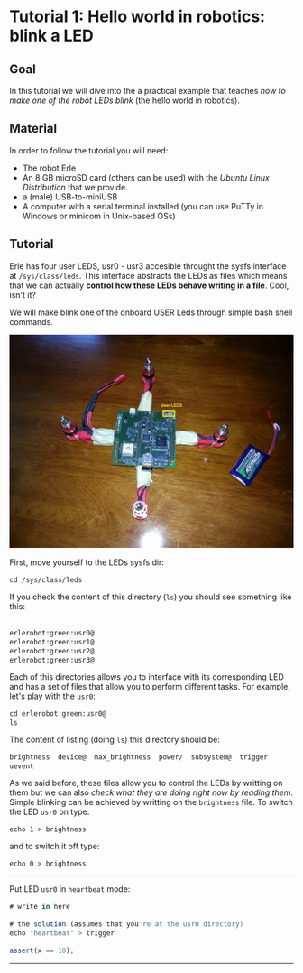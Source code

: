 Tutorial 1: Hello world in robotics: blink a LED
======

Goal
-----
In this tutorial we will dive into the a practical example that teaches *how to make one of the robot LEDs blink* (the hello world in robotics).

Material
-----
In order to follow the tutorial you will need:
- The robot Erle
- An 8 GB microSD card (others can be used) with the *Ubuntu Linux Distribution* that we provide.
- a (male) USB-to-miniUSB
- A computer with a serial terminal installed (you can use PuTTy in Windows or minicom in Unix-based OSs)



Tutorial
-----

Erle has four user LEDS, usr0 - usr3 accesible throught the sysfs interface at `/sys/class/leds`. This interface abstracts the LEDs as files which means that we can actually **control how these LEDs behave writing in a file**. Cool, isn't it?

We will make blink one of the onboard USER Leds through simple bash shell commands.

![leds](img/leds.jpg)

First, move yourself to the LEDs sysfs dir:
```
cd /sys/class/leds
```

If you check the content of this directory (`ls`) you should see something like this:
```

erlerobot:green:usr0@
erlerobot:green:usr1@
erlerobot:green:usr2@
erlerobot:green:usr3@
```

Each of this directories allows you to interface with its corresponding LED and has a set of files that allow you to perform different tasks. For example, let's play with the `usr0`:
```
cd erlerobot:green:usr0@
ls
```
The content of listing (doing `ls`) this directory should be:
```
brightness  device@  max_brightness  power/  subsystem@  trigger  uevent
```
As we said before, these files allow you to control the LEDs by writting on them but we can also *check what they are doing right now by reading them*. Simple blinking can be achieved by writting on the `brightness` file.
To switch the LED `usr0` on type:
```
echo 1 > brightness
```
and to switch it off type:
```
echo 0 > brightness
```

---

Put LED `usr0` in `heartbeat` mode:

```js
# write in here

```

```js
# the solution (assumes that you're at the usr0 directory)
echo "heartbeat" > trigger
```

```js
assert(x == 10);
```

---

